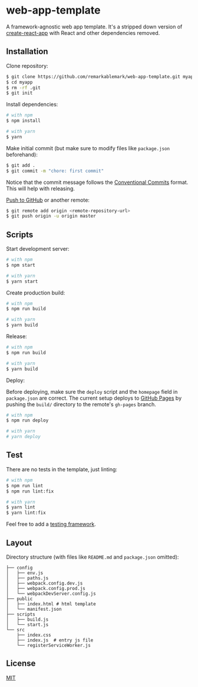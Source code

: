 # web-app-template

A framework-agnostic web app template. It's a stripped down version of [create-react-app](https://github.com/facebookincubator/create-react-app) with React and other dependencies removed.

## Installation

Clone repository:

```sh
$ git clone https://github.com/remarkablemark/web-app-template.git myapp
$ cd myapp
$ rm -rf .git
$ git init
```

Install dependencies:

```sh
# with npm
$ npm install

# with yarn
$ yarn
```

Make initial commit (but make sure to modify files like `package.json` beforehand):

```sh
$ git add .
$ git commit -m "chore: first commit"
```

Notice that the commit message follows the [Conventional Commits](https://conventionalcommits.org) format. This will help with releasing.

[Push to GitHub](https://help.github.com/articles/adding-an-existing-project-to-github-using-the-command-line/) or another remote:

```sh
$ git remote add origin <remote-repository-url>
$ git push origin -u origin master
```

## Scripts

Start development server:

```sh
# with npm
$ npm start

# with yarn
$ yarn start
```

Create production build:

```sh
# with npm
$ npm run build

# with yarn
$ yarn build
```

Release:

```sh
# with npm
$ npm run build

# with yarn
$ yarn build
```

Deploy:

Before deploying, make sure the `deploy` script and the `homepage` field in `package.json` are correct. The current setup deploys to [GitHub Pages](https://pages.github.com) by pushing the `build/` directory to the remote's `gh-pages` branch.

```sh
# with npm
$ npm run deploy

# with yarn
# yarn deploy
```

## Test

There are no tests in the template, just linting:

```sh
# with npm
$ npm run lint
$ npm run lint:fix

# with yarn
$ yarn lint
$ yarn lint:fix
```

Feel free to add a [testing framework](https://github.com/sorrycc/awesome-javascript#testing-frameworks).

## Layout

Directory structure (with files like `README.md` and `package.json` omitted):

```
├── config
│   ├── env.js
│   ├── paths.js
│   ├── webpack.config.dev.js
│   ├── webpack.config.prod.js
│   └── webpackDevServer.config.js
├── public
│   ├── index.html # html template
│   └── manifest.json
├── scripts
│   ├── build.js
│   └── start.js
└── src
    ├── index.css
    ├── index.js  # entry js file
    └── registerServiceWorker.js
```

## License

[MIT](LICENSE)
